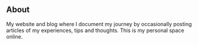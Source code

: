 ## About

My website and blog where I document my journey by occasionally posting articles of my experiences, tips and thoughts. This is my personal space online.
